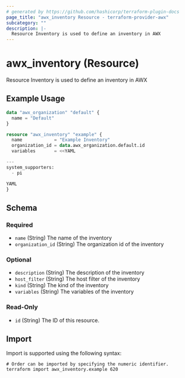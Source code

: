 ```yaml
---
# generated by https://github.com/hashicorp/terraform-plugin-docs
page_title: "awx_inventory Resource - terraform-provider-awx"
subcategory: ""
description: |-
  Resource Inventory is used to define an inventory in AWX
---
```


# awx_inventory (Resource)

Resource Inventory is used to define an inventory in AWX

## Example Usage

```terraform
data "awx_organization" "default" {
  name = "Default"
}

resource "awx_inventory" "example" {
  name            = "Example Inventory"
  organization_id = data.awx_organization.default.id
  variables       = <<YAML

---
system_supporters:
  - pi

YAML
}
```

<!-- schema generated by tfplugindocs -->
## Schema

### Required

- `name` (String) The name of the inventory
- `organization_id` (String) The organization id of the inventory

### Optional

- `description` (String) The description of the inventory
- `host_filter` (String) The host filter of the inventory
- `kind` (String) The kind of the inventory
- `variables` (String) The variables of the inventory

### Read-Only

- `id` (String) The ID of this resource.

## Import

Import is supported using the following syntax:

```shell
# Order can be imported by specifying the numeric identifier.
terraform import awx_inventory.example 620
```
